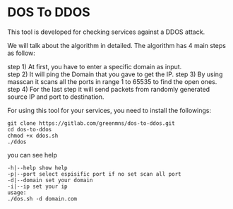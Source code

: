 # DOS To DDOS
This tool is developed for checking services against a DDOS attack.
 
We will talk about the algorithm in detailed. The algorithm has 4 main steps as follow:

step 1) At first, you have to enter a specific domain as input.  
step 2) It will ping the Domain that you gave to get the IP.
step 3) By using masscan it scans all the ports in range 1 to 65535 to find the open ones.
step 4) For the last step it will send packets from randomly generated source IP and port to  destination.

For using this tool for your services, you need to install the followings:

```
git clone https://gitlab.com/greenmns/dos-to-ddos.git
cd dos-to-ddos
chmod +x ddos.sh
./ddos
```
you can see help

```
-h|--help show help
-p|--port select espisific port if no set scan all port
-d|--domain set your domain
-i|--ip set your ip
usage:
./dos.sh -d domain.com
```





